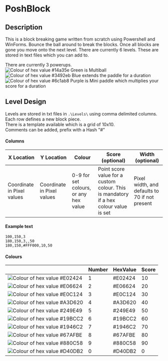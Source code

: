 # PoshBlock

## Description
This is a block breaking game written from scratch using Powershell and WinForms.
Bounce the ball around to break the blocks. Once all blocks are gone you move onto the next level. 
There are currently 6 levels. These are stored in text files which you can add to. 

There are currently 3 powerups.   
![Colour of hex value #14a35e](https://placehold.co/15x15/14a35e/14a35e.png) Green is Multiball  
![Colour of hex value #3492eb](https://placehold.co/15x15/3492eb/3492eb.png) Blue extends the paddle for a duration  
![Colour of hex value #6c1ab8](https://placehold.co/15x15/6c1ab8/6c1ab8.png) Purple is Mini paddle which multiplies your score for a duration  




## Level Design
Levels are stored in txt files in `.\Levels\` using comma delimited columns. Each row defines a new block piece.  
There is a template available which is a grid of 10x10.  
Comments can be added, prefix with a Hash "#"

#### Columns
|X Location|Y Location|Colour|Score (optional)|Width (optional)|
|---|---|---|---|---|
|Coordinate in Pixel values|Coordinate in Pixel values|0-9 for set colours, or any hex value|Point score value for a custom colour. This is mandatory if a hex colour value is set|Pixel width, and defaults to 70 if not present|

#### Example text
```
100,150,3  
180,150,3,,50  
180,150,#FFF000,10,50
```

#### Colours 

||Number|HexValue|Score|
|---|---|---|---|
|![Colour of hex value #E02424](https://placehold.co/15x15/E02424/E02424.png)|1|#E02424|10|
|![Colour of hex value #E06624](https://placehold.co/15x15/E06624/E06624.png)|2|#E06624|20|
|![Colour of hex value #E0C124](https://placehold.co/15x15/E0C124/E0C124.png)|3|#E0C124|30|
|![Colour of hex value #A3D620](https://placehold.co/15x15/A3D620/A3D620.png)|4|#A3D620|40|
|![Colour of hex value #249E49](https://placehold.co/15x15/249E49/249E49.png)|5|#249E49|50|
|![Colour of hex value #19BCC2](https://placehold.co/15x15/19BCC2/19BCC2.png)|6|#19BCC2|60|
|![Colour of hex value #1946C2](https://placehold.co/15x15/1946C2/1946C2.png)|7|#1946C2|70|
|![Colour of hex value #67AFBE](https://placehold.co/15x15/67AFBE/67AFBE.png)|8|#67AFBE|80|
|![Colour of hex value #880C58](https://placehold.co/15x15/880C58/880C58.png)|9|#880C58|90|
|![Colour of hex value #D40DB2](https://placehold.co/15x15/D40DB2/D40DB2.png)|0|#D40DB2|0|


